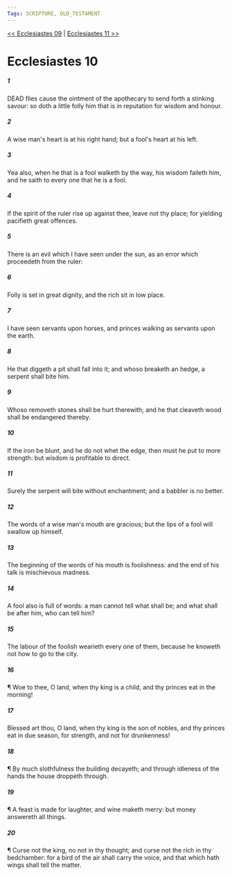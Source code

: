 ```yaml
---
Tags: SCRIPTURE, OLD_TESTAMENT
---
```


[<< Ecclesiastes 09](OLD_TESTAMENT/21_Ecclesiastes/Ecclesiastes_09.md) | [Ecclesiastes 11 >>](OLD_TESTAMENT/21_Ecclesiastes/Ecclesiastes_11.md)

# Ecclesiastes 10

##### 1
 DEAD flies cause the ointment of the apothecary to send forth a stinking savour: so doth a little folly him that is in reputation for wisdom and honour.
##### 2
 A wise man's heart is at his right hand; but a fool's heart at his left.
##### 3
 Yea also, when he that is a fool walketh by the way, his wisdom faileth him, and he saith to every one that he is a fool.
##### 4
 If the spirit of the ruler rise up against thee, leave not thy place; for yielding pacifieth great offences.
##### 5
 There is an evil which I have seen under the sun, as an error which proceedeth from the ruler:
##### 6
 Folly is set in great dignity, and the rich sit in low place.
##### 7
 I have seen servants upon horses, and princes walking as servants upon the earth.
##### 8
 He that diggeth a pit shall fall into it; and whoso breaketh an hedge, a serpent shall bite him.
##### 9
 Whoso removeth stones shall be hurt therewith; and he that cleaveth wood shall be endangered thereby.
##### 10
 If the iron be blunt, and he do not whet the edge, then must he put to more strength: but wisdom is profitable to direct.
##### 11
 Surely the serpent will bite without enchantment; and a babbler is no better.
##### 12
 The words of a wise man's mouth are gracious; but the lips of a fool will swallow up himself.
##### 13
 The beginning of the words of his mouth is foolishness: and the end of his talk is mischievous madness.
##### 14
 A fool also is full of words: a man cannot tell what shall be; and what shall be after him, who can tell him?
##### 15
 The labour of the foolish wearieth every one of them, because he knoweth not how to go to the city.
##### 16
 ¶ Woe to thee, O land, when thy king is a child, and thy princes eat in the morning!
##### 17
 Blessed art thou, O land, when thy king is the son of nobles, and thy princes eat in due season, for strength, and not for drunkenness!
##### 18
 ¶ By much slothfulness the building decayeth; and through idleness of the hands the house droppeth through.
##### 19
 ¶ A feast is made for laughter, and wine maketh merry: but money answereth all things.
##### 20
 ¶ Curse not the king, no not in thy thought; and curse not the rich in thy bedchamber: for a bird of the air shall carry the voice, and that which hath wings shall tell the matter.
